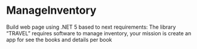 # ManageInventory
Build web page using .NET 5 based to next requirements:   The library “TRAVEL” requires software to manage inventory, your mission is  create an app for see the books and details per book
